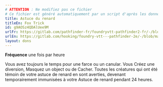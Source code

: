 ```yaml
---
# ATTENTION : Ne modifiez pas ce fichier
# Ce fichier est généré automatiquement par un script d'après les données du module Foundry VTT officiel et de sa traduction
title: Astuce du renard
titleEn: Fox Trick
id: g9AOSz4QDAlUee9M
urlFr: https://gitlab.com/pathfinder-fr/foundryvtt-pathfinder2-fr/-/blob/master/data/feats/g9AOSz4QDAlUee9M.htm
urlEn: https://gitlab.com/hooking/foundry-vtt---pathfinder-2e/-/blob/master/packs/data/feats.db/fox-trick.json
layout: dons
---
```

**Fréquence** une fois par heure

Vous avez toujours le temps pour une farce ou un canular. Vous Créez une diversion, Masquez un object ou de Cacher. Toutes les créatures qui ont été témoin de votre astuce de renard en sont averties, devenant temporairement immunisées à votre Astuce de renard pendant 24 heures.
